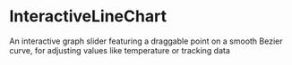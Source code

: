 # InteractiveLineChart
An interactive graph slider featuring a draggable point on a smooth Bezier curve, for adjusting values like temperature or tracking data
